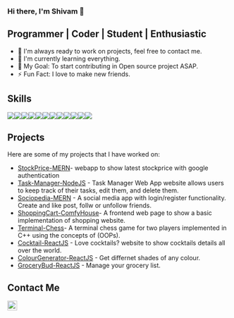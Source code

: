 ### Hi there, I'm Shivam 👋

## Programmer | Coder | Student | Enthusiastic

<!--
- 😎 I'm currently working on a []
-->

- 👬 I'm always ready to work on projects, feel free to contact me.
- 🌱 I'm currently learning everything.
- 🥅 My Goal: To start contributing in Open source project ASAP.
- ⚡ Fun Fact: I love to make new friends.

## Skills

<div style="display: flex;">
  <img src="https://img.shields.io/badge/HTML5-E34F26?style=flat&logo=html5&logoColor=white" />
  <img src="https://img.shields.io/badge/CSS3-1572B6?style=flat&logo=css3&logoColor=white" />
  <img src="https://img.shields.io/badge/JavaScript-F7DF1E?style=flat&logo=javascript&logoColor=black" />
  <img src="https://img.shields.io/badge/ReactJS-61DAFB?style=flat&logo=react&logoColor=black" />
  <img src="https://img.shields.io/badge/Node.js-339933?style=flat&logo=node.js&logoColor=white" />
  <img src="https://img.shields.io/badge/Express.js-1572B6?style=flat&logo=express&logoColor=white" />
  <img src="https://img.shields.io/badge/MongoDB-FF0000?style=flat&logo=mongodb&logoColor=white" />
  <img src="https://img.shields.io/badge/Bash-4EAA25?style=flat&logo=gnu-bash&logoColor=white" />
  <img src="https://img.shields.io/badge/Git-F05032?style=flat&logo=git&logoColor=white" />
  <img src="https://img.shields.io/badge/GitHub-100000?style=flat&logo=github&logoColor=white" />
  <img src="https://img.shields.io/badge/Linux-FCC624?style=flat&logo=linux&logoColor=black" />
  <img src="https://img.shields.io/badge/Bash-4EAA25?style=flat&logo=gnu-bash&logoColor=white" />
</div>

## Projects

Here are some of my projects that I have worked on:
- [StockPrice-MERN](https://github.com/aslezar/StockPrice)- webapp to show latest stockprice with google authentication
- [Task-Manager-NodeJS](https://task-manager-nodejs-bqr0.onrender.com) - Task Manager Web App website allows users to keep track of their tasks, edit them, and delete them.
- [Sociopedia-MERN](https://sociopedia-rxw9.onrender.com/) - A social media app with login/register functionality. Create and like post, follw or unfollow friends.
- [ShoppingCart-ComfyHouse](https://aslezar.github.io/shoopingcart-website/)- A frontend web page to show a basic implementation of shopping website.
- [Terminal-Chess](https://github.com/aslezar/Chess)- A terminal chess game for two players implemented in C++ using the concepts of (OOPs).
- [Cocktail-ReactJS](https://aslezar.github.io/Cocktails-reactJS/) - Love cocktails? website to show cocktails details all over the world.
- [ColourGenerator-ReactJS](https://aslezar.github.io/colorGenerator-ReactJS/) - Get differnet shades of any colour.
- [GroceryBud-ReactJS](https://aslezar.github.io/groceryBud-ReactJS/) - Manage your grocery list.

## Contact Me

[<img align="left" alt="mr-shivamgarg | linkedin" width="22px" src="https://cdn.jsdelivr.net/npm/simple-icons@v3/icons/linkedin.svg" />][linkedin]

<!--
[<img align="left" alt="mr_shivamgarg | twitter" width="22px" src="https://cdn.jsdelivr.net/npm/simple-icons@v3/icons/twitter.svg" />][twitter]
[<img align="left" alt="mr_shivamgarg | instagram" width="22px" src="https://cdn.jsdelivr.net/npm/simple-icons@v3/icons/instagram.svg" />][instagram]
-->

<!--
### Skills and Language:
-->

[twitter]: https://twitter.com/mr_shivamgarg
[linkedin]: https://www.linkedin.com/in/mrshivamgarg/
[instagram]: https://www.instagram.com/mr_shivamgarg/

<!--
**mr-shivamgarg/mr-shivamgarg** is a ✨ _special_ ✨ repository because its `README.md` (this file) appears on your GitHub profile.

Here are some ideas to get you started:

- 🔭 I’m currently working on ...
- 🌱 I’m currently learning ...
- 👯 I’m looking to collaborate on ...
- 🤔 I’m looking for help with ...
- 💬 Ask me about ...
- 📫 How to reach me: ...
- 😄 Pronouns: ...
- ⚡ Fun fact: ...
-->
